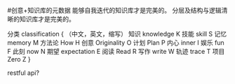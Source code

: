#创意+知识库的元数据
能够自我迭代的知识库才是完美的。
分层及结构与逻辑清晰的知识库才是完美的。

分类 classification
{
	（中文，英文，缩写）
知识 knowledge K
技能 skill S
记忆 memory M
方法论 How H
创意  Originality O
计划 Plan P
内心 inner I
娱乐 fun  F
此刻 now N
期望 expectation E
阅读 Read R
写作 write W
轨迹 trace T
项目 Zero  Z
}

restful api?